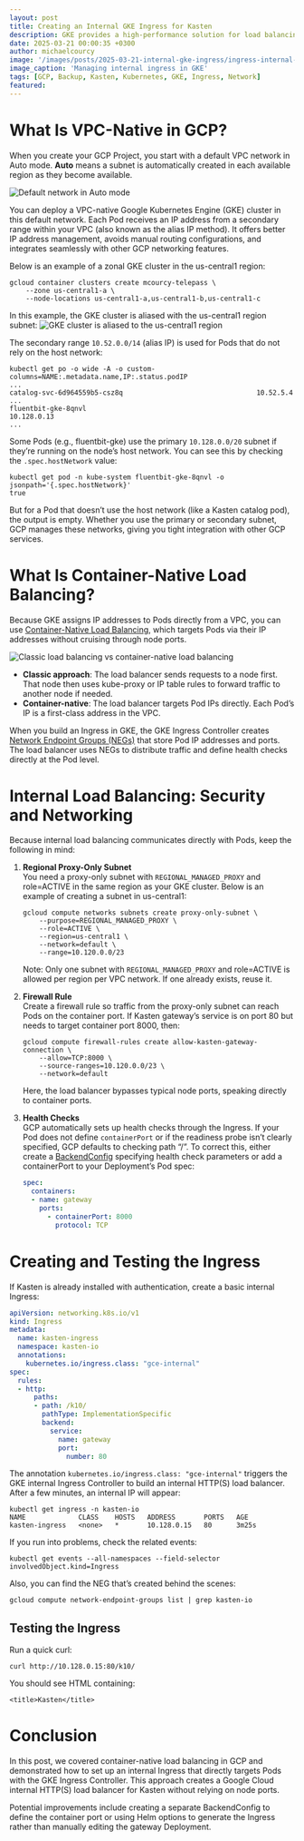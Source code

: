 ```yaml
---
layout: post
title: Creating an Internal GKE Ingress for Kasten
description: GKE provides a high-performance solution for load balancing containers. But how do you expose an internal ingress in this architecture? More specifically, how do you expose an internal ingress for Kasten?
date: 2025-03-21 00:00:35 +0300
author: michaelcourcy
image: '/images/posts/2025-03-21-internal-gke-ingress/ingress-internal-gke.webp'
image_caption: 'Managing internal ingress in GKE'
tags: [GCP, Backup, Kasten, Kubernetes, GKE, Ingress, Network]
featured:
---
```


# What Is VPC-Native in GCP?

When you create your GCP Project, you start with a default VPC network in Auto mode. **Auto** means a subnet is automatically created in each available region as they become available.

![Default network in Auto mode](../images/posts/2025-03-21-internal-gke-ingress/default-network.png)

You can deploy a VPC-native Google Kubernetes Engine (GKE) cluster in this default network. Each Pod receives an IP address from a secondary range within your VPC (also known as the alias IP method). It offers better IP address management, avoids manual routing configurations, and integrates seamlessly with other GCP networking features.

Below is an example of a zonal GKE cluster in the us-central1 region:

```shell
gcloud container clusters create mcourcy-telepass \
    --zone us-central1-a \
    --node-locations us-central1-a,us-central1-b,us-central1-c
```

In this example, the GKE cluster is aliased with the us-central1 region subnet:
![GKE cluster is aliased to the us-central1 region](../images/posts/2025-03-21-internal-gke-ingress/gke-network-alias.png)

The secondary range `10.52.0.0/14` (alias IP) is used for Pods that do not rely on the host network:

```shell
kubectl get po -o wide -A -o custom-columns=NAME:.metadata.name,IP:.status.podIP
...
catalog-svc-6d964559b5-csz8q                                 10.52.5.4
...
fluentbit-gke-8qnvl                                          10.128.0.13
...
```

Some Pods (e.g., fluentbit-gke) use the primary `10.128.0.0/20` subnet if they’re running on the node’s host network. You can see this by checking the `.spec.hostNetwork` value:

```shell
kubectl get pod -n kube-system fluentbit-gke-8qnvl -o jsonpath='{.spec.hostNetwork}'
true
```

But for a Pod that doesn’t use the host network (like a Kasten catalog pod), the output is empty. Whether you use the primary or secondary subnet, GCP manages these networks, giving you tight integration with other GCP services.

# What Is Container-Native Load Balancing?

Because GKE assigns IP addresses to Pods directly from a VPC, you can use [Container-Native Load Balancing](https://cloud.google.com/kubernetes-engine/docs/concepts/container-native-load-balancing), which targets Pods via their IP addresses without cruising through node ports.

![Classic load balancing vs container-native load balancing](../images/posts/2025-03-21-internal-gke-ingress/classic-load-balancing-vs-container-native-load-balancing.svg)

- **Classic approach**: The load balancer sends requests to a node first. That node then uses kube-proxy or IP table rules to forward traffic to another node if needed.  
- **Container-native**: The load balancer targets Pod IPs directly. Each Pod’s IP is a first-class address in the VPC.

When you build an Ingress in GKE, the GKE Ingress Controller creates [Network Endpoint Groups (NEGs)](https://cloud.google.com/load-balancing/docs/negs/zonal-neg-concepts#gce-vm-ip-port) that store Pod IP addresses and ports. The load balancer uses NEGs to distribute traffic and define health checks directly at the Pod level.

# Internal Load Balancing: Security and Networking

Because internal load balancing communicates directly with Pods, keep the following in mind:

1. **Regional Proxy-Only Subnet**  
   You need a proxy-only subnet with `REGIONAL_MANAGED_PROXY` and role=ACTIVE in the same region as your GKE cluster. Below is an example of creating a subnet in us-central1:

   ```shell
   gcloud compute networks subnets create proxy-only-subnet \
       --purpose=REGIONAL_MANAGED_PROXY \
       --role=ACTIVE \
       --region=us-central1 \
       --network=default \
       --range=10.120.0.0/23
   ```
   Note: Only one subnet with `REGIONAL_MANAGED_PROXY` and role=ACTIVE is allowed per region per VPC network. If one already exists, reuse it.

2. **Firewall Rule**  
   Create a firewall rule so traffic from the proxy-only subnet can reach Pods on the container port. If Kasten gateway’s service is on port 80 but needs to target container port 8000, then:

   ```shell
   gcloud compute firewall-rules create allow-kasten-gateway-connection \
       --allow=TCP:8000 \
       --source-ranges=10.120.0.0/23 \
       --network=default
   ```

   Here, the load balancer bypasses typical node ports, speaking directly to container ports.

3. **Health Checks**  
   GCP automatically sets up health checks through the Ingress. If your Pod does not define `containerPort` or if the readiness probe isn’t clearly specified, GCP defaults to checking path “/”. To correct this, either create a [BackendConfig](https://cloud.google.com/kubernetes-engine/docs/how-to/configure-backendconfig) specifying health check parameters or add a containerPort to your Deployment’s Pod spec:

   ```yaml
   spec:
     containers:
     - name: gateway
       ports:
         - containerPort: 8000
           protocol: TCP
   ```

# Creating and Testing the Ingress

If Kasten is already installed with authentication, create a basic internal Ingress:

```yaml
apiVersion: networking.k8s.io/v1
kind: Ingress
metadata:
  name: kasten-ingress
  namespace: kasten-io
  annotations:
    kubernetes.io/ingress.class: "gce-internal"
spec:
  rules:
  - http:
      paths:
      - path: /k10/
        pathType: ImplementationSpecific
        backend:
          service:
            name: gateway
            port:
              number: 80
```

The annotation `kubernetes.io/ingress.class: "gce-internal"` triggers the GKE internal Ingress Controller to build an internal HTTP(S) load balancer. After a few minutes, an internal IP will appear:

```shell
kubectl get ingress -n kasten-io
NAME             CLASS    HOSTS   ADDRESS       PORTS   AGE
kasten-ingress   <none>   *       10.128.0.15   80      3m25s
```

If you run into problems, check the related events:

```shell
kubectl get events --all-namespaces --field-selector involvedObject.kind=Ingress
```

Also, you can find the NEG that’s created behind the scenes:

```shell
gcloud compute network-endpoint-groups list | grep kasten-io
```

## Testing the Ingress

Run a quick curl:

```shell
curl http://10.128.0.15:80/k10/
```

You should see HTML containing:

```
<title>Kasten</title>
```

# Conclusion

In this post, we covered container-native load balancing in GCP and demonstrated how to set up an internal Ingress that directly targets Pods with the GKE Ingress Controller. This approach creates a Google Cloud internal HTTP(S) load balancer for Kasten without relying on node ports.

Potential improvements include creating a separate BackendConfig to define the container port or using Helm options to generate the Ingress rather than manually editing the gateway Deployment.